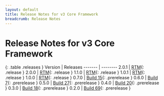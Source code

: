 ```yaml
---
layout: default
title: Release Notes for v3 Core Framework
breadcrumb: Release Notes
---
```


# Release Notes for v3 Core Framework

{: .table .releases }
Version | Releases
------- | --------
2.0.1   | [RTM](2.0.1){: .release }
2.0.0   | [RTM](2.0.0){: .release }
1.1.0   | [RTM](1.1.0){: .release }
1.0.1   | [RTM](1.0.1){: .release }
1.0.0   | [RTM](1.0.0){: .release }
0.7.0   | [Build 15](0.7.0-pre.15){: .prerelease }
0.6.0   | [Build 7](0.6.0-pre.7){: .prerelease }
0.5.0   | [Build 27](0.5.0-pre.27){: .prerelease }
0.4.0   | [Build 20](0.4.0-pre.20){: .prerelease }
0.3.0   | [Build 18](0.3.0-pre.18){: .prerelease }
0.2.0   | [Build 69](0.2.0-pre.69){: .prerelease }
